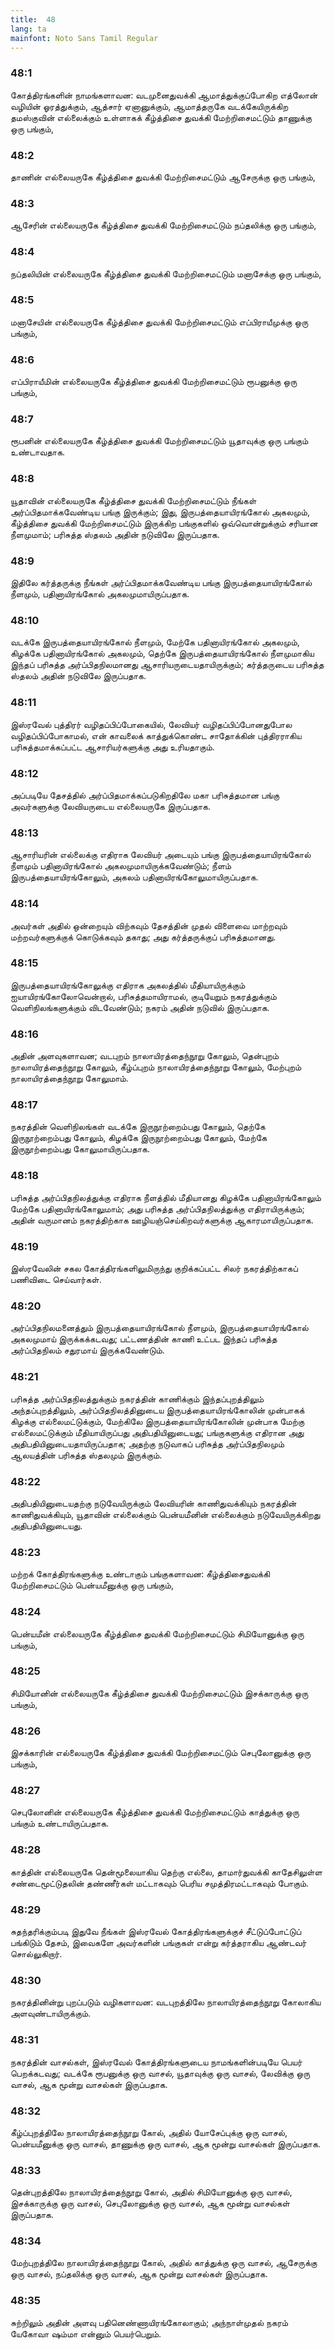 ```yaml
---
title:  48
lang: ta
mainfont: Noto Sans Tamil Regular
---
```


###  48:1

கோத்திரங்களின் நாமங்களாவன: வடமுனைதுவக்கி ஆமாத்துக்குப்போகிற எத்லோன் வழியின் ஓரத்துக்கும், ஆத்சார் ஏனானுக்கும், ஆமாத்தருகே வடக்கேயிருக்கிற தமஸ்குவின் எல்லைக்கும் உள்ளாகக் கீழ்த்திசை துவக்கி மேற்றிசைமட்டும் தாணுக்கு ஒரு பங்கும்,

###  48:2

தாணின் எல்லையருகே கீழ்த்திசை துவக்கி மேற்றிசைமட்டும் ஆசேருக்கு ஒரு பங்கும்,

###  48:3

ஆசேரின் எல்லையருகே கீழ்த்திசை துவக்கி மேற்றிசைமட்டும் நப்தலிக்கு ஒரு பங்கும்,

###  48:4

நப்தலியின் எல்லையருகே கீழ்த்திசை துவக்கி மேற்றிசைமட்டும் மனாசேக்கு ஒரு பங்கும்,

###  48:5

மனாசேயின் எல்லையருகே கீழ்த்திசை துவக்கி மேற்றிசைமட்டும் எப்பிராயீமுக்கு ஒரு பங்கும்,

###  48:6

எப்பிராயீமின் எல்லையருகே கீழ்த்திசை துவக்கி மேற்றிசைமட்டும் ரூபனுக்கு ஒரு பங்கும்,

###  48:7

ரூபனின் எல்லையருகே கீழ்த்திசை துவக்கி மேற்றிசைமட்டும் யூதாவுக்கு ஒரு பங்கும் உண்டாவதாக.

###  48:8

யூதாவின் எல்லையருகே கீழ்த்திசை துவக்கி மேற்றிசைமட்டும் நீங்கள் அர்ப்பிதமாக்கவேண்டிய பங்கு இருக்கும்; இது, இருபத்தையாயிரங்கோல் அகலமும், கீழ்த்திசை துவக்கி மேற்றிசைமட்டும் இருக்கிற பங்குகளில் ஒவ்வொன்றுக்கும் சரியான நீளமுமாம்; பரிசுத்த ஸ்தலம் அதின் நடுவிலே இருப்பதாக.

###  48:9

இதிலே கர்த்தருக்கு நீங்கள் அர்ப்பிதமாக்கவேண்டிய பங்கு இருபத்தையாயிரங்கோல் நீளமும், பதினாயிரங்கோல் அகலமுமாயிருப்பதாக.

###  48:10

வடக்கே இருபத்தையாயிரங்கோல் நீளமும், மேற்கே பதினாயிரங்கோல் அகலமும், கிழக்கே பதினாயிரங்கோல் அகலமும், தெற்கே இருபத்தையாயிரங்கோல் நீளமுமாகிய இந்தப் பரிசுத்த அர்ப்பிதநிலமானது ஆசாரியருடையதாயிருக்கும்; கர்த்தருடைய பரிசுத்த ஸ்தலம் அதின் நடுவிலே இருப்பதாக.

###  48:11

இஸ்ரவேல் புத்திரர் வழிதப்பிப்போகையில், லேவியர் வழிதப்பிப்போனதுபோல வழிதப்பிப்போகாமல், என் காவலைக் காத்துக்கொண்ட சாதோக்கின் புத்திரராகிய பரிசுத்தமாக்கப்பட்ட ஆசாரியர்களுக்கு அது உரியதாகும்.

###  48:12

அப்படியே தேசத்தில் அர்ப்பிதமாக்கப்படுகிறதிலே மகா பரிசுத்தமான பங்கு அவர்களுக்கு லேவியருடைய எல்லையருகே இருப்பதாக.

###  48:13

ஆசாரியரின் எல்லைக்கு எதிராக லேவியர் அடையும் பங்கு இருபத்தையாயிரங்கோல் நீளமும் பதினாயிரங்கோல் அகலமுமாயிருக்கவேண்டும்; நீளம் இருபத்தையாயிரங்கோலும், அகலம் பதினாயிரங்கோலுமாயிருப்பதாக.

###  48:14

அவர்கள் அதில் ஒன்றையும் விற்கவும் தேசத்தின் முதல் விளைவை மாற்றவும் மற்றவர்களுக்குக் கொடுக்கவும் தகாது; அது கர்த்தருக்குப் பரிசுத்தமானது.

###  48:15

இருபத்தையாயிரங்கோலுக்கு எதிராக அகலத்தில் மீதியாயிருக்கும் ஐயாயிரங்கோலோவென்றால், பரிசுத்தமாயிராமல், குடியேறும் நகரத்துக்கும் வெளிநிலங்களுக்கும் விடவேண்டும்; நகரம் அதின் நடுவில் இருப்பதாக.

###  48:16

அதின் அளவுகளாவன; வடபுறம் நாலாயிரத்தைந்நூறு கோலும், தென்புறம் நாலாயிரத்தைந்நூறு கோலும், கீழ்ப்புறம் நாலாயிரத்தைந்நூறு கோலும், மேற்புறம் நாலாயிரத்தைந்நூறு கோலுமாம்.

###  48:17

நகரத்தின் வெளிநிலங்கள் வடக்கே இருநூற்றைம்பது கோலும், தெற்கே இருநூற்றைம்பது கோலும், கிழக்கே இருநூற்றைம்பது கோலும், மேற்கே இருநூற்றைம்பது கோலுமாயிருப்பதாக.

###  48:18

பரிசுத்த அர்ப்பிதநிலத்துக்கு எதிராக நீளத்தில் மீதியானது கிழக்கே பதினாயிரங்கோலும் மேற்கே பதினாயிரங்கோலுமாம்; அது பரிசுத்த அர்ப்பிதநிலத்துக்கு எதிராயிருக்கும்; அதின் வருமானம் நகரத்திற்காக ஊழியஞ்செய்கிறவர்களுக்கு ஆகாரமாயிருப்பதாக.

###  48:19

இஸ்ரவேலின் சகல கோத்திரங்களிலுமிருந்து குறிக்கப்பட்ட சிலர் நகரத்திற்காகப் பணிவிடை செய்வார்கள்.

###  48:20

அர்ப்பிதநிலமனைத்தும் இருபத்தையாயிரங்கோல் நீளமும், இருபத்தையாயிரங்கோல் அகலமுமாய் இருக்கக்கடவது; பட்டணத்தின் காணி உட்பட இந்தப் பரிசுத்த அர்ப்பிதநிலம் சதுரமாய் இருக்கவேண்டும்.

###  48:21

பரிசுத்த அர்ப்பிதநிலத்துக்கும் நகரத்தின் காணிக்கும் இந்தப்புறத்திலும் அந்தப்புறத்திலும், அர்ப்பிதநிலத்தினுடைய இருபத்தையாயிரங்கோலின் முன்பாகக் கிழக்கு எல்லைமட்டுக்கும், மேற்கிலே இருபத்தையாயிரங்கோலின் முன்பாக மேற்கு எல்லைமட்டுக்கும் மீதியாயிருப்பது அதிபதியினுடையது; பங்குகளுக்கு எதிரான அது அதிபதியினுடையதாயிருப்பதாக; அதற்கு நடுவாகப் பரிசுத்த அர்ப்பிதநிலமும் ஆலயத்தின் பரிசுத்த ஸ்தலமும் இருக்கும்.

###  48:22

அதிபதியினுடையதற்கு நடுவேயிருக்கும் லேவியரின் காணிதுவக்கியும் நகரத்தின் காணிதுவக்கியும், யூதாவின் எல்லைக்கும் பென்யமீனின் எல்லைக்கும் நடுவேயிருக்கிறது அதிபதியினுடையது.

###  48:23

மற்றக் கோத்திரங்களுக்கு உண்டாகும் பங்குகளாவன: கீழ்த்திசைதுவக்கி மேற்றிசைமட்டும் பென்யமீனுக்கு ஒரு பங்கும்,

###  48:24

பென்யமீன் எல்லையருகே கீழ்த்திசை துவக்கி மேற்றிசைமட்டும் சிமியோனுக்கு ஒரு பங்கும்,

###  48:25

சிமியோனின் எல்லையருகே கீழ்த்திசை துவக்கி மேற்றிசைமட்டும் இசக்காருக்கு ஒரு பங்கும்,

###  48:26

இசக்காரின் எல்லையருகே கீழ்த்திசை துவக்கி மேற்றிசைமட்டும் செபுலோனுக்கு ஒரு பங்கும்,

###  48:27

செபுலோனின் எல்லையருகே கீழ்த்திசை துவக்கி மேற்றிசைமட்டும் காத்துக்கு ஒரு பங்கும் உண்டாயிருப்பதாக.

###  48:28

காத்தின் எல்லையருகே தென்மூலையாகிய தெற்கு எல்லை, தாமார்துவக்கி காதேசிலுள்ள சண்டைமூட்டுதலின் தண்ணீர்கள் மட்டாகவும் பெரிய சமுத்திரமட்டாகவும் போகும்.

###  48:29

சுதந்தரிக்கும்படி இதுவே நீங்கள் இஸ்ரவேல் கோத்திரங்களுக்குச் சீட்டுப்போட்டுப் பங்கிடும் தேசம், இவைகளே அவர்களின் பங்குகள் என்று கர்த்தராகிய ஆண்டவர் சொல்லுகிறார்.

###  48:30

நகரத்தினின்று புறப்படும் வழிகளாவன: வடபுறத்திலே நாலாயிரத்தைந்நூறு கோலாகிய அளவுண்டாயிருக்கும்.

###  48:31

நகரத்தின் வாசல்கள், இஸ்ரவேல் கோத்திரங்களுடைய நாமங்களின்படியே பெயர் பெறக்கடவது; வடக்கே ரூபனுக்கு ஒரு வாசல், யூதாவுக்கு ஒரு வாசல், லேவிக்கு ஒரு வாசல், ஆக மூன்று வாசல்கள் இருப்பதாக.

###  48:32

கீழ்ப்புறத்திலே நாலாயிரத்தைந்நூறு கோல், அதில் யோசேப்புக்கு ஒரு வாசல், பென்யமீனுக்கு ஒரு வாசல், தாணுக்கு ஒரு வாசல், ஆக மூன்று வாசல்கள் இருப்பதாக.

###  48:33

தென்புறத்திலே நாலாயிரத்தைந்நூறு கோல், அதில் சிமியோனுக்கு ஒரு வாசல், இசக்காருக்கு ஒரு வாசல், செபுலோனுக்கு ஒரு வாசல், ஆக மூன்று வாசல்கள் இருப்பதாக.

###  48:34

மேற்புறத்திலே நாலாயிரத்தைந்நூறு கோல், அதில் காத்துக்கு ஒரு வாசல், ஆசேருக்கு ஒரு வாசல், நப்தலிக்கு ஒரு வாசல், ஆக மூன்று வாசல்கள் இருப்பதாக.

###  48:35

சுற்றிலும் அதின் அளவு பதினெண்ணாயிரங்கோலாகும்; அந்நாள்முதல் நகரம் யேகோவா ஷம்மா என்னும் பெயர்பெறும்.

